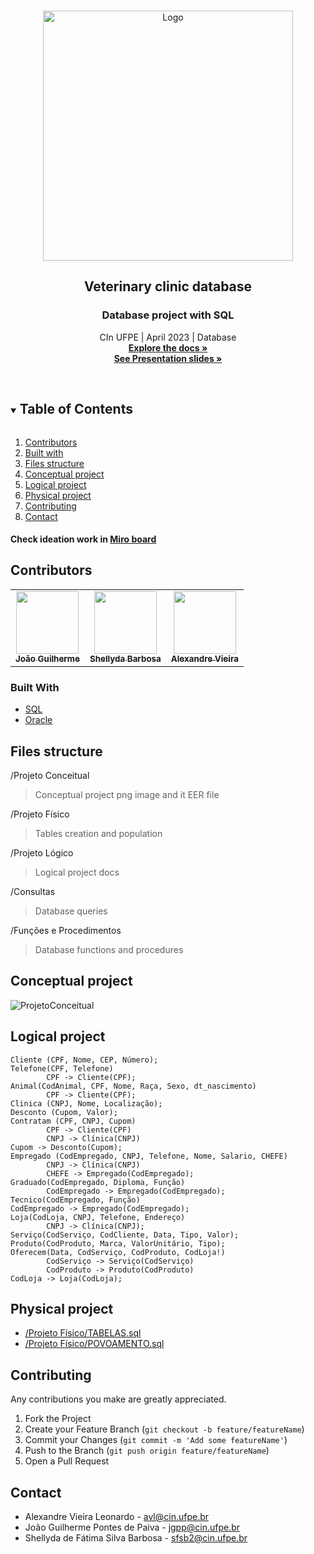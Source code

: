 <!-- PROJECT LOGO -->
<br />
<p align="center">
  <a href="https://user-images.githubusercontent.com/38386145/232138446-2244e21c-854c-4c8a-b073-7f3f7b4f476b.png">
    <img src="https://www.binarionet.com.br/wp-content/uploads/2021/08/banco-de-dados.png" alt="Logo" height='400'>
  </a>
  <h2 align="center">Veterinary clinic database</h2> 
  <h3 align="center">Database project with SQL</h3>

  <p align="center">
    CIn UFPE | April 2023 | Database
    <br />
    <a href="https://github.com/jguilhermepaiva/ClinicaVet-BD"><strong>Explore the docs »</strong></a>
    <br />
    <a href="https://www.canva.com/design/DAFge1xRgSs/CYC1v9tGjUSc90IC5hclng/edit?utm_content=DAFge1xRgSs&utm_campaign=designshare&utm_medium=link2&utm_source=sharebutton"><strong>See Presentation slides »</strong></a>
    <br />
    <br />
  </p>
</p>

<!-- TABLE OF CONTENTS -->
<details open="open">
  <summary><h2 style="display: inline-block">Table of Contents</h2></summary>
  <ol>
        <li><a href="#contributors">Contributors</a></li>
        <li><a href="#built-with">Built with</a></li>
        <li><a href="#files-structure">Files structure</a></li>
        <li><a href="#conceptual-project">Conceptual project</a></li>
        <li><a href="#logical-project">Logical project</a></li>
        <li><a href="#physical-project">Physical project</a></li>
        <li><a href="#contributing">Contributing</a></li>
        <li><a href="#contact">Contact</a></li>
  </ol>
</details>

#### Check ideation work in [Miro board](https://miro.com/app/board/uXjVP5xBx_M=/)

## Contributors

<table>
  <tr>
 <td align="center"><a href="https://github.com/jguilhermepaiva"><img src="https://avatars.githubusercontent.com/u/38386145?v=4" width="100px;" alt=""/><br /><sub><b>João Guilherme</b></sub></a><br/></td>
 
<td align="center"><a href="https://github.com/Shellyda"><img src="https://avatars.githubusercontent.com/u/69990297?v=4" width="100px;" alt=""/><br /><sub><b>Shellyda Barbosa</b></sub></a><br/></td>
    
<td align="center"><a href="https://github.com/alexandrevieiraleonardo"><img src="https://avatars.githubusercontent.com/u/29523630?v=4" width="100px;" alt=""/><br /><sub><b>Alexandre Vieira</b></sub></a><br/></td>
 </tr>
 </table>

### Built With

- [ SQL ](https://pt.wikipedia.org/wiki/SQL)
- [Oracle](https://livesql.oracle.com/)

## Files structure

/Projeto Conceitual

> Conceptual project png image and it EER file

/Projeto Físico

> Tables creation and population

/Projeto Lógico

> Logical project docs

/Consultas

> Database queries

/Funções e Procedimentos

> Database functions and procedures

## Conceptual project

![ProjetoConceitual](https://user-images.githubusercontent.com/38386145/232138446-2244e21c-854c-4c8a-b073-7f3f7b4f476b.png)

## Logical project

```
Cliente (CPF, Nome, CEP, Número);
Telefone(CPF, Telefone)
        CPF -> Cliente(CPF);
Animal(CodAnimal, CPF, Nome, Raça, Sexo, dt_nascimento)
        CPF -> Cliente(CPF);
Clinica (CNPJ, Nome, Localização);
Desconto (Cupom, Valor);
Contratam (CPF, CNPJ, Cupom)
        CPF -> Cliente(CPF)
        CNPJ -> Clínica(CNPJ)
Cupom -> Desconto(Cupom);
Empregado (CodEmpregado, CNPJ, Telefone, Nome, Salario, CHEFE)
        CNPJ -> Clínica(CNPJ)
        CHEFE -> Empregado(CodEmpregado);
Graduado(CodEmpregado, Diploma, Função)
        CodEmpregado -> Empregado(CodEmpregado);
Tecnico(CodEmpregado, Função)
CodEmpregado -> Empregado(CodEmpregado);
Loja(CodLoja, CNPJ, Telefone, Endereço)
        CNPJ -> Clínica(CNPJ);
Serviço(CodServiço, CodCliente, Data, Tipo, Valor);
Produto(CodProduto, Marca, ValorUnitário, Tipo);
Oferecem(Data, CodServiço, CodProduto, CodLoja!)
        CodServiço -> Serviço(CodServiço)
        CodProduto -> Produto(CodProduto)
CodLoja -> Loja(CodLoja);
```

## Physical project

- [/Projeto Físico/TABELAS.sql](https://github.com/jguilhermepaiva/ClinicaVet-BD/blob/main/Projeto%20F%C3%ADsico/TABELAS.sql)
- [/Projeto Físico/POVOAMENTO.sql](https://github.com/jguilhermepaiva/ClinicaVet-BD/blob/main/Projeto%20F%C3%ADsico/POVOAMENTO.sql)

## Contributing

Any contributions you make are greatly appreciated.

1. Fork the Project
2. Create your Feature Branch (`git checkout -b feature/featureName`)
3. Commit your Changes (`git commit -m 'Add some featureName'`)
4. Push to the Branch (`git push origin feature/featureName`)
5. Open a Pull Request

## Contact

- Alexandre Vieira Leonardo - avl@cin.ufpe.br
- João Guilherme Pontes de Paiva - jgpp@cin.ufpe.br 
- Shellyda de Fátima Silva Barbosa - sfsb2@cin.ufpe.br

<!-- MARKDOWN LINKS & IMAGES -->
<!-- https://www.markdownguide.org/basic-syntax/#reference-style-links -->

[contributors-shield]: https://img.shields.io/github/contributors/github_username/repo.svg?style=for-the-badge
[contributors-url]: https://github.com/github_username/repo/graphs/contributors
[forks-shield]: https://img.shields.io/github/forks/github_username/repo.svg?style=for-the-badge
[forks-url]: https://github.com/github_username/repo/network/members
[stars-shield]: https://img.shields.io/github/stars/github_username/repo.svg?style=for-the-badge
[stars-url]: https://github.com/github_username/repo/stargazers
[issues-shield]: https://img.shields.io/github/issues/github_username/repo.svg?style=for-the-badge
[issues-url]: https://github.com/github_username/repo/issues
[license-shield]: https://img.shields.io/github/license/github_username/repo.svg?style=for-the-badge
[license-url]: https://github.com/github_username/repo/blob/master/LICENSE.txt
[linkedin-shield]: https://img.shields.io/badge/-LinkedIn-black.svg?style=for-the-badge&logo=linkedin&colorB=555
[linkedin-url]: https://linkedin.com/in/github_username
